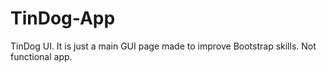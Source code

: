 # TinDog-App
TinDog UI. It is just a main GUI page made to improve Bootstrap skills. Not functional app. 
